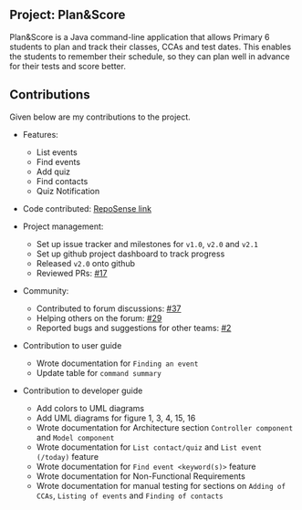 ## Project: Plan&Score

Plan&Score is a Java command-line application that allows Primary 6 students to plan and track their classes, CCAs and test dates. This enables the students to remember their schedule, so they can plan well in advance for their tests and score better.

## Contributions
Given below are my contributions to the project.
* Features:
    * List events
    * Find events
    * Add quiz
    * Find contacts
    * Quiz Notification
    
* Code contributed: [RepoSense link](https://nus-cs2113-ay2021s1.github.io/tp-dashboard/#breakdown=true&search=&sort=groupTitle&sortWithin=title&since=2020-09-27&timeframe=commit&mergegroup=&groupSelect=groupByRepos&checkedFileTypes=docs~functional-code~test-code~other&tabOpen=true&tabType=authorship&tabAuthor=AndreWongZH&tabRepo=AY2021S1-CS2113T-W12-4%2Ftp%5Bmaster%5D&authorshipIsMergeGroup=false&authorshipFileTypes=docs~functional-code~test-code~other)

* Project management:
    * Set up issue tracker and milestones for `v1.0`, `v2.0` and `v2.1`
    * Set up github project dashboard to track progress
    * Released `v2.0` onto github
    * Reviewed PRs: [#17](https://github.com/AY2021S1-CS2113T-W12-4/tp/pull/17)
    
* Community:
    * Contributed to forum discussions: [#37](https://github.com/nus-cs2113-AY2021S1/forum/issues/87)
    * Helping others on the forum: [#29](https://github.com/nus-cs2113-AY2021S1/forum/issues/29)
    * Reported bugs and suggestions for other teams: [#2](https://github.com/nus-cs2113-AY2021S1/tp/pull/2)
    
* Contribution to user guide
    * Wrote documentation for `Finding an event`
    * Update table for `command summary`
    

* Contribution to developer guide
    * Add colors to UML diagrams
    * Add UML diagrams for figure 1, 3, 4, 15, 16
    * Wrote documentation for Architecture section `Controller component` and `Model component`
    * Wrote documentation for `List contact/quiz` and `List event (/today)` feature
    * Wrote documentation for `Find event <keyword(s)>` feature
    * Wrote documentation for Non-Functional Requirements
    * Wrote documentation for manual testing for sections on `Adding of CCAs`, `Listing of events` and `Finding of contacts`